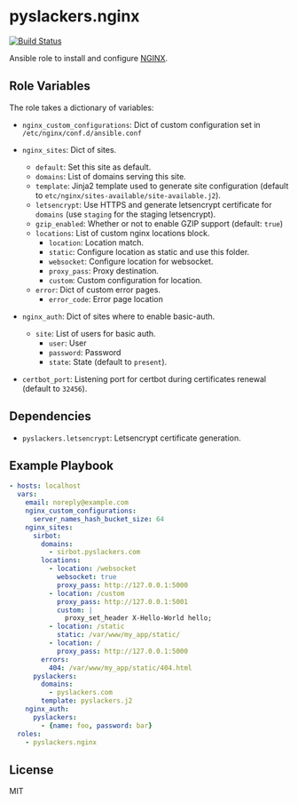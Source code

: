 pyslackers.nginx
================

[![Build Status](https://travis-ci.org/pyslackers/ansible-role-nginx.svg?branch=master)](https://travis-ci.org/pyslackers/ansible-role-nginx)

Ansible role to install and configure [NGINX](https://www.nginx.com/).

Role Variables
--------------

The role takes a dictionary of variables:

* `nginx_custom_configurations`: Dict of custom configuration set in `/etc/nginx/conf.d/ansible.conf`

* `nginx_sites`: Dict of sites.
    * `default`: Set this site as default.
    * `domains`: List of domains serving this site.
    * `template`: Jinja2 template used to generate site configuration (default to `etc/nginx/sites-available/site-available.j2`).
    * `letsencrypt`: Use HTTPS and generate letsencrypt certificate for `domains` (use `staging` for the staging letsencrypt).
    * `gzip_enabled`: Whether or not to enable GZIP support (default: `true`)
    * `locations`: List of custom nginx locations block.
        * `location`: Location match.
        * `static`: Configure location as static and use this folder.
        * `websocket`: Configure location for websocket.
        * `proxy_pass`: Proxy destination.
        * `custom`: Custom configuration for location.
    * `error`: Dict of custom error pages.
        * `error_code`: Error page location

* `nginx_auth`: Dict of sites where to enable basic-auth.
    * `site`: List of users for basic auth.
        * `user`: User
        * `password`: Password
        * `state`: State (default to `present`).

* `certbot_port`: Listening port for certbot during certificates renewal (default to `32456`).

Dependencies
------------

* `pyslackers.letsencrypt`: Letsencrypt certificate generation.


Example Playbook
----------------

```yaml
- hosts: localhost
  vars:
    email: noreply@example.com
    nginx_custom_configurations:
      server_names_hash_bucket_size: 64
    nginx_sites:
      sirbot:
        domains:
          - sirbot.pyslackers.com
        locations:
          - location: /websocket
            websocket: true
            proxy_pass: http://127.0.0.1:5000
          - location: /custom
            proxy_pass: http://127.0.0.1:5001
            custom: |
              proxy_set_header X-Hello-World hello;
          - location: /static
            static: /var/www/my_app/static/
          - location: /
            proxy_pass: http://127.0.0.1:5000
        errors:
          404: /var/www/my_app/static/404.html
      pyslackers:
        domains:
          - pyslackers.com
        template: pyslackers.j2
    nginx_auth:
      pyslackers:
        - {name: foo, password: bar}
  roles:
    - pyslackers.nginx
```

License
-------

MIT
